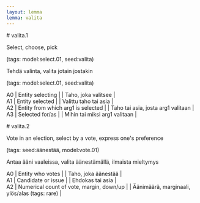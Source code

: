 ```yaml
---
layout: lemma
lemma: valita
---
```


<div class="sense">
# <span class="sensename">valita.1</span>

<span class="description">Select, choose, pick</span>

(tags: model:select.01, seed:valita)

<span class="description">Tehdä valinta, valita jotain jostakin</span>

(tags: model:select.01, seed:valita)

A0 | Entity selecting |   | Taho, joka valitsee |  
A1 | Entity selected |   | Valittu taho tai asia |  
A2 | Entity from which arg1 is selected |   | Taho tai asia, josta arg1 valitaan |  
A3 | Selected for/as |   | Mihin tai miksi arg1 valitaan |  

</div>

<div class="sense">
# <span class="sensename">valita.2</span>

<span class="description">Vote in an election, select by a vote, express one's preference</span>

(tags: seed:äänestää, model:vote.01)

<span class="description">Antaa ääni vaaleissa, valita äänestämällä, ilmaista mieltymys</span>

A0 | Entity who votes |   | Taho, joka äänestää |  
A1 | Candidate or issue |   | Ehdokas tai asia |  
A2 | Numerical count of vote, margin, down/up |   | Äänimäärä, marginaali, ylös/alas (tags: rare) |  

</div>

